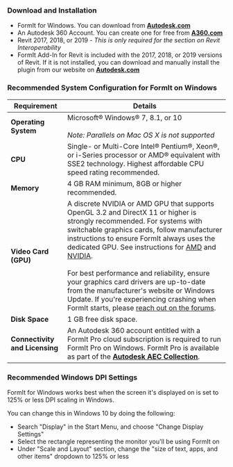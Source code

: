 ### Download and Installation
* FormIt for Windows. You can download from [**Autodesk.com**](http://formit360.autodesk.com/page/download)
* An Autodesk 360 Account. You can create one for free from [**A360.com**](https://a360.autodesk.com/)
* Revit 2017, 2018, or 2019  - _This is only required for the section on Revit Interoperability_
* FormIt Add-In for Revit is included with the 2017, 2018, or 2019 versions of Revit. If it is not installed, you can download and manually install the plugin from our website on [**Autodesk.com**](http://formit360.autodesk.com/page/download)

### Recommended System Configuration for FormIt on Windows

| Requirement | Details |
| --- | ---- |
| **Operating System** | Microsoft&#xAE; Windows&#xAE; 7, 8.1, or 10<br><br>*Note: Parallels on Mac OS X is not supported*|
|**CPU** |Single- or Multi-Core Intel&#xAE; Pentium&#xAE;, Xeon&#xAE;, or i-Series processor or AMD&#xAE; equivalent with SSE2 technology. Highest affordable CPU speed rating recommended. |
|**Memory** |4 GB RAM minimum, 8GB or higher recommended. |
|**Video Card (GPU)** |A discrete NVIDIA or AMD GPU that supports OpenGL 3.2 and DirectX 11 or higher is strongly recommended. For systems with switchable graphics cards, follow manufacturer instructions to ensure FormIt always uses the dedicated GPU. See instructions for [AMD](https://community.amd.com/docs/DOC-1581#jive_content_id_Assigning_Applications_to_GPUs) and [NVIDIA](http://nvidia.custhelp.com/app/answers/detail/a_id/2615/kw/manage%203d%20settings/related/1). <br><br>For best performance and reliability, ensure your graphics card drivers are up-to-date from the manufacturer's website or Windows Update. If you're experiencing crashing when FormIt starts, please [reach out on the forums](https://forums.autodesk.com/t5/formit-forum/bd-p/142).|
|**Disk Space** |1 GB free disk space.|
|**Connectivity and Licensing** |An Autodesk 360 account entitled with a FormIt Pro cloud subscription is required to run FormIt Pro on Windows. FormIt Pro is available as part of the [**Autodesk AEC Collection**](https://www.autodesk.com/collections/architecture-engineering-construction/overview). |

### Recommended Windows DPI Settings

FormIt for Windows works best when the screen it's displayed on is set to 125% or less DPI scaling in Windows. 

You can change this in Windows 10 by doing the following:
- Search "Display" in the Start Menu, and choose "Change Display Settings" 
- Select the rectangle representing the monitor you'll be using FormIt on
- Under "Scale and Layout" section, change the "size of text, apps, and other items" dropdown to 125% or less